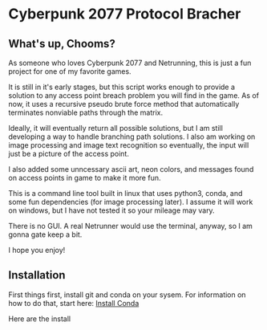 # Cyberpunk 2077 Protocol Bracher

## What's up, Chooms?

As someone who loves Cyberpunk 2077 and Netrunning, this is just a fun project for one of my favorite games. 

It is still in it's early stages, but this script works enough to provide a solution to any access point breach problem you will find in the game. As of now, it uses a recursive pseudo brute force method that automatically terminates nonviable paths through the matrix. 

Ideally, it will eventually return all possible solutions, but I am still developing a way to handle branching path solutions. I also am working on image processing and image text recognition so eventually, the input will just be a picture of the access point. 

I also added some unncessary ascii art, neon colors, and messages found on access points in game to make it more fun. 

This is a command line tool built in linux that uses python3, conda, and some fun dependencies (for image processing later). I assume it will work on windows, but I have not tested it so your mileage may vary. 

There is no GUI. A real Netrunner would use the terminal, anyway, so I am gonna gate keep a bit.

I hope you enjoy!


## Installation

First things first, install git and conda on your sysem. For information on how to do that, start here: [Install Conda](https://conda.io/projects/conda/en/latest/user-guide/install/index.html)

Here are the install 

```

```


